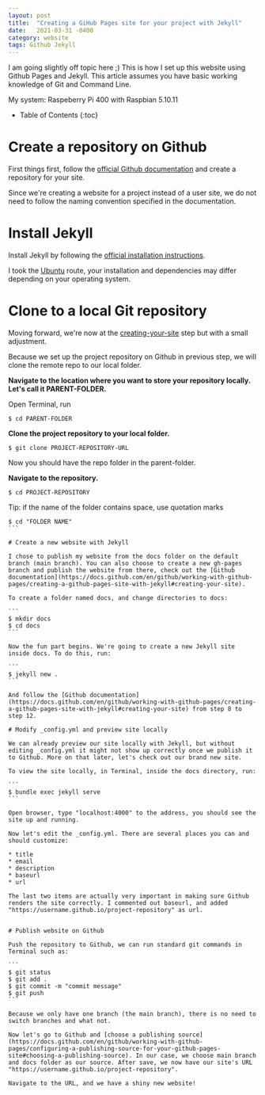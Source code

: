 ```yaml
---
layout: post
title:  "Creating a GiHub Pages site for your project with Jekyll"
date:   2021-03-31 -0400
category: website
tags: Github Jekyll
---
```


I am going slightly off topic here ;) This is how I set up this website using Github Pages and Jekyll. This article assumes you have basic working knowledge of Git and Command Line.

My system: Raspeberry Pi 400 with Raspbian 5.10.11

* Table of Contents
{:toc}

# Create a repository on Github

First things first, follow the [official Github documentation](https://docs.github.com/en/github/working-with-github-pages/creating-a-github-pages-site-with-jekyll) and create a repository for your site. 

Since we're creating a website for a project instead of a user site, we do not need to follow the naming convention specified in the documentation.

# Install Jekyll 

Install Jekyll by following the [official installation instructions](https://jekyllrb.com/docs/installation/). 

I took the [Ubuntu](https://jekyllrb.com/docs/installation/ubuntu/) route, your installation and dependencies may differ depending on your operating system.

# Clone to a local Git repository

Moving forward, we're now at the [creating-your-site](https://docs.github.com/en/github/working-with-github-pages/creating-a-github-pages-site-with-jekyll#creating-your-site) step but with a small adjustment.

Because we set up the project repository on Github in previous step, we will clone the remote repo to our local folder. 

**Navigate to the location where you want to store your repository locally. Let's call it PARENT-FOLDER.**

Open Terminal, run

````
$ cd PARENT-FOLDER
````

**Clone the project repository to your local folder.**

````
$ git clone PROJECT-REPOSITORY-URL
````

Now you should have the repo folder in the parent-folder.

**Navigate to the repository.**

````
$ cd PROJECT-REPOSITORY
````

Tip: if the name of the folder contains space, use quotation marks

````
$ cd "FOLDER NAME"
```

# Create a new website with Jekyll

I chose to publish my website from the docs folder on the default branch (main branch). You can also choose to create a new gh-pages branch and publish the website from there, check out the [Github documentation](https://docs.github.com/en/github/working-with-github-pages/creating-a-github-pages-site-with-jekyll#creating-your-site).

To create a folder named docs, and change directories to docs:

```
$ mkdir docs
$ cd docs
```

Now the fun part begins. We're going to create a new Jekyll site inside docs. To do this, run:

```
$ jekyll new .
```

And follow the [Github documentation](https://docs.github.com/en/github/working-with-github-pages/creating-a-github-pages-site-with-jekyll#creating-your-site) from step 8 to step 12.

# Modify _config.yml and preview site locally

We can already preview our site locally with Jekyll, but without editing _config.yml it might not show up correctly once we publish it to Github. More on that later, let's check out our brand new site.

To view the site locally, in Terminal, inside the docs directory, run:

```
$ bundle exec jekyll serve
```

Open browser, type "localhost:4000" to the address, you should see the site up and running.

Now let's edit the _config.yml. There are several places you can and should customize:

* title
* email
* description
* baseurl
* url

The last two items are actually very important in making sure Github renders the site correctly. I commented out baseurl, and added "https://username.github.io/project-repository" as url.


# Publish website on Github

Push the repository to Github, we can run standard git commands in Terminal such as:

```
$ git status
$ git add .
$ git commit -m "commit message"
$ git push
```

Because we only have one branch (the main branch), there is no need to switch branches and what not.

Now let's go to Github and [choose a publishing source](https://docs.github.com/en/github/working-with-github-pages/configuring-a-publishing-source-for-your-github-pages-site#choosing-a-publishing-source). In our case, we choose main branch and docs folder as our source. After save, we now have our site's URL "https://username.github.io/project-repository".

Navigate to the URL, and we have a shiny new website!
